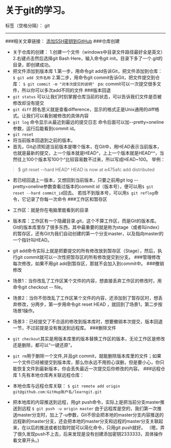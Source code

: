 ﻿# 关于git的学习。

标签（空格分隔）： git

---
###相关文章链接：
[添加SSH密钥到GitHub][1]
###仓库创建
* 关于仓库的创建：
  1.创建一个文件（windows中目录文件路径最好全是英文）
  2.右键点击然后选择git Bash Here，输入命令git init。目录下多了一个.git的目录，即创建成功。
* 把文件添加到版本库
1.第一步，用命令git add告诉Git，把文件添加到仓库：
`` $ git add 文件名称``
2.第二步，用命令git commit告诉Git，把文件提交到仓库：
``$ git commit -m "对本次提交的说明" ``
ps: commit可以一次提交很多文件，所以你可以多次add不同的文件
###版本回退
* ``git status``
可以让我们时刻掌握仓库当前的状态，可以告诉我们文件是否被修改却没有提交
* ``git diff``
顾名思义就是查看difference，显示的格式正是Unix通用的diff格式。让我们可以看到被修改的具体内容
* ``git log``
命令显示从最近到最远的提交日志
命令后面可以加--pretty=oneline参数，运行后能看到commit id。
* ``git reset``
 * 将当前版本回退到之前的版本。
 * 首先，Git必须知道当前版本是哪个版本，在Git中，用HEAD表示当前版本，也就是最新的提交，上一个版本就是HEAD^，上上一个版本就是HEAD^^，当然往上100个版本写100个^比较容易数不过来，所以写成HEAD~100。
举例：
>$ git reset --hard HEAD^
HEAD is now at e475afc add distributed
 * 若已经回退上一版本，又想回到当前版本，只要之前用git log --pretty=oneline参数查看过版本的commit id（版本号），便可以用``$ git reset --hard commit_id``回去。
 若找不到版本号，可以用``$ git reflog``命令，它记录了你每一次命令
###工作区和暂存区
* 工作区：就是你在电脑里能看到的目录
* 版本库：工作区有一个隐藏目录.git，这个不算工作区，而是Git的版本库。
Git的版本库里存了很多东西，其中最重要的就是称为stage（或者叫index）的暂存区，还有Git为我们自动创建的第一个分支master，以及指向master的一个指针叫HEAD。
* git add命令实际上就是把要提交的所有修改放到暂存区（Stage），然后，执行git commit就可以一次性把暂存区的所有修改提交到分支。
###管理修改
每次修改，如果不用git add到暂存区，那就不会加入到commit中。
###撤销修改
* 场景1：当你改乱了工作区某个文件的内容，想直接丢弃工作区的修改时，用命令git checkout -- file。
* 场景2：当你不但改乱了工作区某个文件的内容，还添加到了暂存区时，想丢弃修改，分两步，第一步用命令git reset HEAD <file>，就回到了场景1，第二步按场景1操作。
* 场景3：已经提交了不合适的修改到版本库时，想要撤销本次提交，版本回退一节，不过前提是没有推送到远程库。
###删除文件
* ``git checkout``其实是用版本库里的版本替换工作区的版本，无论工作区是修改还是删除，都可以“一键还原”。
* ``git rm``用于删除一个文件,并且git commit，就能删除版本库里的文件；如果一个文件已经被提交到版本库，那么你永远不用担心误删，但是要小心，你只能恢复文件到最新版本，你会丢失最近一次提交后你修改的内容。
###远程仓库
1.先有本地仓库再关联远程仓库：

* 本地仓库与远程仓库关联：
``$ git remote add origin git@github.com:GitHup账户名/learngit.git``
* 把本地库的内容推送到远程，用git push命令，实际上是把当前分支master推送到远程
``$ git push -u origin master``
由于远程库是空的，我们第一次推送master分支时，加上了-u参数，Git不但会把本地的master分支内容推送的远程新的master分支，还会把本地的master分支和远程的master分支关联起来，在以后的推送或者拉取时就可以简化命令，只用git push就好。
（嗯，弄了很久发现push不上去，后来发现是没有创建添加密钥2333333，具体操作看文章开头。)


  [1]: https://www.cnblogs.com/xixihuang/p/5522424.html
